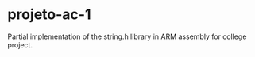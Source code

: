 ﻿# projeto-ac-1
Partial implementation of the string.h library in ARM assembly for college project.
